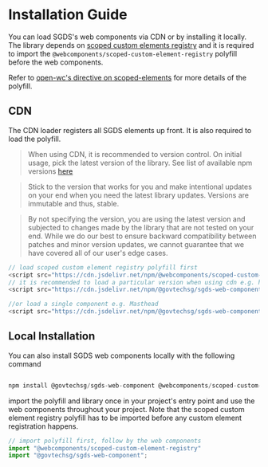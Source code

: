 # Installation Guide

You can load SGDS's web components via CDN or by installing it locally. The library depends on <a href="https://open-wc.org/docs/development/scoped-elements/" target="_blank">scoped custom elements registry</a> and it is required to import the `@webcomponents/scoped-custom-element-registry` polyfill before the web components.

Refer to <a href="https://open-wc.org/docs/development/scoped-elements/#polyfill" target="_blank">open-wc's directive on scoped-elements</a> for more details of the polyfill.

## CDN

The CDN loader registers all SGDS elements up front. It is also required to load the polyfill.

> When using CDN, it is recommended to version control. On initial usage, pick the latest version of the library. See list of available npm versions [here](https://www.npmjs.com/package/@govtechsg/sgds-web-component?activeTab=versions) 

> Stick to the version that works for you and make intentional updates on your end when you need the latest library updates. Versions are immutable and thus, stable.

> By not specifying the version, you are using the latest version and subjected to changes made by the library that are not tested on your end. While we do our best to ensure backward compatibility between patches and minor version updates, we cannot guarantee that we have covered all of our user's edge cases. 


```js
// load scoped custom element registry polyfill first
<script src="https://cdn.jsdelivr.net/npm/@webcomponents/scoped-custom-element-registry@0.0.9"></script>
// it is recommended to load a particular version when using cdn e.g. https://cdn.jsdelivr.net/npm/@govtechsg/sgds-web-component@1.0.2
<script src="https://cdn.jsdelivr.net/npm/@govtechsg/sgds-web-component@<version>"></script>

//or load a single component e.g. Masthead
<script src="https://cdn.jsdelivr.net/npm/@govtechsg/sgds-web-component@<version>/components/Masthead/index.umd.js"></script>

```

## Local Installation

You can also install SGDS web components locally with the following command

```js

npm install @govtechsg/sgds-web-component @webcomponents/scoped-custom-element-registry@0.0.9

```
import the polyfill and library once in your project's entry point and use the web components throughout your project. Note that the scoped custom element registry polyfill has to be imported before any custom element registration happens. 

```js
// import polyfill first, follow by the web components
import "@webcomponents/scoped-custom-element-registry"
import "@govtechsg/sgds-web-component";

```

